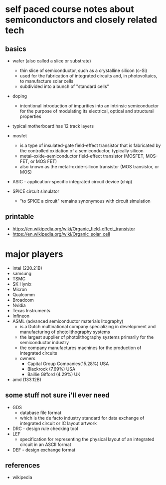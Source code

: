 # self paced course notes about semiconductors and closely related tech

## basics

- wafer (also called a slice or substrate)
  - thin slice of semiconductor, such as a crystalline silicon (c-Si)
  - used for the fabrication of integrated circuits and, in photovoltaics, to manufacture solar cells
  - subdivided into a bunch of "standard cells"

- doping
  - intentional introduction of impurities into an intrinsic semiconductor 
    for the purpose of modulating its electrical, optical and structural properties

- typical motherboard has 12 track layers

- mosfet
  - is a type of insulated-gate field-effect transistor that is fabricated by the controlled 
    oxidation of a semiconductor, typically silicon
  - metal–oxide–semiconductor field-effect transistor (MOSFET, MOS-FET, or MOS FET)
  - also known as the metal–oxide–silicon transistor (MOS transistor, or MOS)

- ASIC - application-specific integrated circuit device (chip)

- SPICE circuit simulator
  - "to SPICE a circuit" remains synonymous with circuit simulation


## printable

- https://en.wikipedia.org/wiki/Organic_field-effect_transistor
- https://en.wikipedia.org/wiki/Organic_solar_cell


# major players

- intel (220.21B)
- samsung
- TSMC
- SK Hynix
- Micron
- Qualcomm
- Broadcom
- Nvidia
- Texas Instruments
- Infineon
- ASML (advanced semiconductor materials litography)
  - is a Dutch multinational company specializing in development and manufacturing of photolithography systems
  - the largest supplier of photolithography systems primarily for the semiconductor industry
  - the company manufactures machines for the production of integrated circuits
  - owners
    - Capital Group Companies(15.28%) USA
    - Blackrock (7.69%) USA
    - Baillie Gifford (4.29%) UK
- amd (133.12B)


## some stuff not sure i'll ever need

- GDS
  - database file format 
  - which is the de facto industry standard for data exchange of integrated circuit 
    or IC layout artwork
- DRC - design rule checking tool
- LEF 
  - specification for representing the physical layout of an integrated circuit 
    in an ASCII format
- DEF - design exchange format


## references

- wikipedia
[^2]: https://anysilicon.com/semiconductor-supply-chain-overview/
[^3]: https://www.sciencedirect.com/topics/materials-science/silicon-wafer
